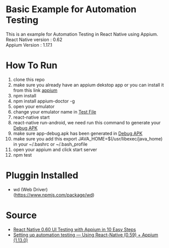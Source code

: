 # Basic Example for Automation Testing
This is an example for Automation Testing in React Native using Appium. <br />
React Native version : 0.62 <br/>
Appium Version : 1.17.1

# How To Run
1. clone this repo
2. make sure you already have an appium dekstop app or you can install it from this link [appium](https://github.com/appium/appium-desktop/releases/tag/v1.13.0)
3. npm install
4. npm install appium-doctor -g
5. open your emulator
6. change your emulator name in [Test File](__tests__/myTests.test.js)
7. react-native start
8. react-native run-android, we need run this command to generate your [Debug APK](android/app/build/outputs/apk/debug/app-debug.apk)
9. make sure app-debug.apk has been generated in [Debug APK](android/app/build/outputs/apk/debug/app-debug.apk)
10. make sure you add this export JAVA_HOME=$(/usr/libexec/java_home) in your ~/.bashrc or ~/.bash_profile
11. open your appium and click start server
12. npm test

# Pluggin Installed
- wd (Web Driver) <br/>
(https://www.npmjs.com/package/wd)

# Source
- [React Native 0.60 UI Testing with Appium in 10 Easy Steps](https://medium.com/@mahmoudsnatch/react-native-0-60-ui-testing-with-appium-in-10-easy-steps-61e68ae6eb4c)
- [Setting up automation testing — Using React-Native (0.59) + Appium (1.13.0)](https://medium.com/swlh/automation-testing-using-react-native-and-appium-on-ubuntu-ddfddc0c29fe)